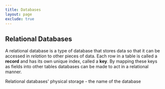 ```yaml
---
title: Databases
layout: page
exclude: true
---
```

## Relational Databases
A relational database is a type of database that stores data so that it can be accessed in *relation* to other pieces of data. Each row in a table is called a **record** and has its own unique index, called a **key**. By mapping these keys as fields into other tables databases can be made to act in a relational manner.

Relational databases' physical storage - the name of the database 
<!--stackedit_data:
eyJoaXN0b3J5IjpbMjIzMTkyMTMxXX0=
-->